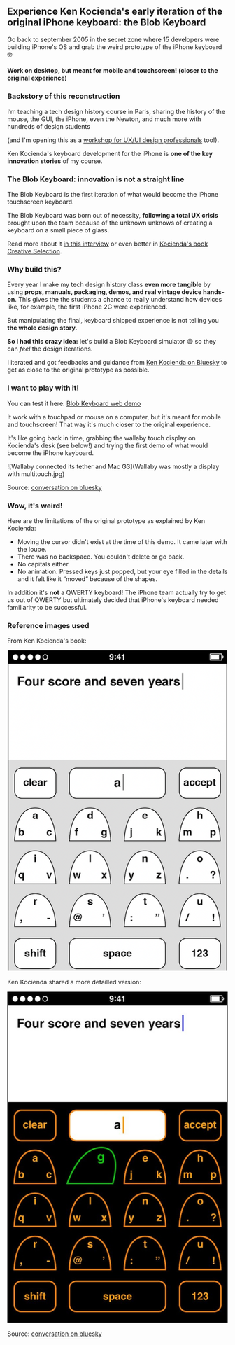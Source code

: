 ## Experience Ken Kocienda's early iteration of the original iPhone keyboard: the Blob Keyboard

Go back to september 2005 in the secret zone where 15 developers were building iPhone's OS and grab the weird prototype of the iPhone keyboard 🤓

#### Work on desktop, but meant for mobile and touchscreen! (closer to the original experience)

### Backstory of this reconstruction

I’m teaching a tech design history course in Paris, sharing the history of the mouse, the GUI, the iPhone, even the Newton, and much more with hundreds of design students 

(and I'm opening this as a [workshop for UX/UI design professionals](http://juliendorra.com/atelier-histoire-ux/en/) too!).

Ken Kocienda's keyboard development for the iPhone is **one of the key innovation stories** of my course.

### The Blob Keyboard: innovation is not a straight line

The Blob Keyboard is the first iteration of what would become the iPhone touchscreen keyboard. 

The Blob Keyboard was born out of necessity, **following a total UX crisis** brought upon the team because of the unknown unknows of creating a keyboard on a small piece of glass. 

Read more about it [in this interview](https://qz.com/1380188/ken-kocienda-qa) or even better in [Kocienda's book Creative Selection](http://creativeselection.io).

### Why build this?

Every year I make my tech design history class **even more tangible** by using **props, manuals, packaging, demos, and real vintage device hands-on**. This gives the the students a chance to really understand how devices like, for example, the first iPhone 2G were experienced. 

But manipulating the final, keyboard shipped experience is not telling you **the whole design story**.

**So I had this crazy idea:** let's build a Blob Keyboard simulator 😅 so they can *feel* the design iterations.

I iterated and got feedbacks and guidance from [Ken Kocienda on Bluesky](https://bsky.app/profile/kocienda.bsky.social) to get as close to the original prototype as possible.

### I want to play with it!

You can test it here: [Blob Keyboard web demo](https://juliendorra.github.io/blob-keyboard-simulator/blob-keyboard-simulator.html)

It work with a touchpad or mouse on a computer, but it's meant for mobile and touchscreen! That way it's much closer to the original experience.

It's like going back in time, grabbing the wallaby touch display on Kocienda's desk (see below!) and trying the first demo of what would become the iPhone keyboard.

![Wallaby connected its tether and Mac G3](Wallaby was mostly a display with multitouch.jpg)

Source: [conversation on bluesky](https://bsky.app/profile/kocienda.bsky.social/post/3llw4fa25tc2u)

### Wow, it's weird!

Here are the limitations of the original prototype as explained by Ken Kocienda:

 - Moving the cursor didn't exist at the time of this demo. It came later with the loupe.
 - There was no backspace. You couldn't delete or go back.
 - No capitals either.
 - No animation. Pressed keys just popped, but your eye filled in the details and it felt like it “moved” because of the shapes.

In addition it's **not** a QWERTY keyboard! The iPhone team actually try to get us out of QWERTY but ultimately decided that iPhone's keyboard needed familiarity to be successful.

### Reference images used

From Ken Kocienda's book:

![blob-keyboard-book](blob-keyboard-book.png)

Ken Kocienda shared a more detailled version:

![blob-keyboard-bluesky](blob-keyboard-reference-kocienda.jpg)

Source: [conversation on bluesky](https://bsky.app/profile/kocienda.bsky.social/post/3llmuxfgud22i)

